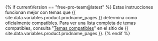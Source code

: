 {% if currentVersion == "free-pro-team@latest" %}
Estas instrucciones funcionan mejor con temas que {{ site.data.variables.product.prodname_pages }} determina como oficialmente compatibles. Para ver una lista completa de temas compatibles, consulta "[Temas compatibles](https://pages.github.com/themes/)" en el sitio de {{ site.data.variables.product.prodname_pages }}.
{% endif %}
